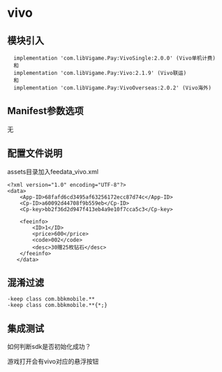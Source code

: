 # vivo

## 模块引入

```text
  implementation 'com.libVigame.Pay:VivoSingle:2.0.0' (Vivo单机计费)
  和
  implementation 'com.libVigame.Pay:Vivo:2.1.9' (Vivo联运)
  和
  implementation 'com.libVigame.Pay:VivoOverseas:2.0.2' (Vivo海外)
```

## Manifest参数选项

无

## 配置文件说明

assets目录加入feedata_vivo.xml
```text
<?xml version="1.0" encoding="UTF-8"?>
<data>
    <App-ID>68fafd6cd3495af63256172ecc87d74c</App-ID>
    <Cp-ID>a60092d44708f9b559eb</Cp-ID>
    <Cp-key>bb2f36d2d947f413eb4a9e10f7cca5c3</Cp-key>

    <feeinfo>
        <ID>1</ID>
        <price>600</price>
        <code>002</code>
        <desc>30赠25枚钻石</desc>
    </feeinfo>
   </data>
```

## 混淆过滤

```text
-keep class com.bbkmobile.**
-keep class com.bbkmobile.**{*;}

```

## 集成测试

如何判断sdk是否初始化成功？

游戏打开会有vivo对应的悬浮按钮

